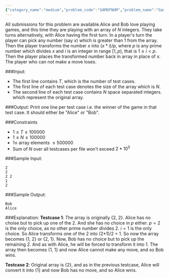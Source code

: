 ```yaml
---
{"category_name":"medium","problem_code":"GAMOFNUM","problem_name":"Game of numbers","languages_supported":{"0":"C","1":"CPP14","2":"JAVA","3":"PYTH","4":"PYTH 3.6","5":"PYPY","6":"kotlin"},"max_timelimit":2.5,"source_sizelimit":50000,"problem_author":"akash4983","problem_tester":null,"date_added":"15-12-2018","tags":{"0":"akash4983"},"time":{"view_start_date":1545157800,"submit_start_date":1545157800,"visible_start_date":1545157800,"end_date":1735669800},"is_direct_submittable":false,"layout":"problem"}
---
```

<span class="solution-visible-txt">All submissions for this problem are available.</span>Alice and Bob love playing games, and this time they are playing with an array of $N$ integers. They take turns alternatively, with Alice having the first turn. In a player's turn the player can pick any number (say $x$) which is greater than 1 from the array. Then the player transforms the number $x$ into $(x * i) / p$, where $p$ is any prime number which divides $x$ and $i$ is an integer in range $[1, p)$, that is $1 \leq i < p$. Then the player places the transformed number back in array in place of $x$. The player who can not make a move loses.

###Input:
- The first line contains $T$, which is the number of test cases. 
- The first line of each test case denotes the size of the array which is $N$. 
- The second line of each test case contains $N$ space separated integers. which represent the original array.

###Output:
Print one line per test case i.e. the winner of the game in that test case. It should either be "Alice" or "Bob".

###Constraints 
- $1 \leq T \leq 100000$
- $1 \leq N \leq 100000$
- $1 \leq$ array elements $\leq 500000$
- Sum of $N$ over all testcases per file won't exceed $2 * 10^5$

###Sample Input:
```
2
2
2 2
1
2
```

###Sample Output:
```
Bob
Alice
```

###Explanation:
**Testcase 1**: The array is originally {2, 2}. Alice has no choise but to pick up one of the 2. And she has no choice in $p$ either. $p = 2$ is the only choice, as no other prime number divides 2. $i=1$ is the only choice. So Alice transforms one of the 2 into (2*1)/2 = 1. So now the array becomes {1, 2} or {2, 1}. Now, Bob has no choice but to pick up the remaining 2. And as with Alice, he will be forced to transform it into 1. The array then becomes {1, 1} and now Alice cannot make any move, and so Bob wins.

**Testcase 2**: Original array is {2}, and as in the previous testcase, Alice will convert it into {1} and now Bob has no move, and so Alice wins.